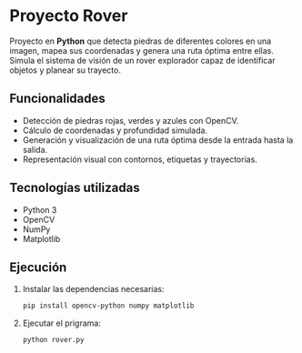 # Proyecto Rover

Proyecto en **Python** que detecta piedras de diferentes colores en una imagen, mapea sus coordenadas y genera una ruta óptima entre ellas.  
Simula el sistema de visión de un rover explorador capaz de identificar objetos y planear su trayecto.



## Funcionalidades

- Detección de piedras rojas, verdes y azules con OpenCV.  
- Cálculo de coordenadas y profundidad simulada.  
- Generación y visualización de una ruta óptima desde la entrada hasta la salida.  
- Representación visual con contornos, etiquetas y trayectorias.



## Tecnologías utilizadas

- Python 3  
- OpenCV  
- NumPy  
- Matplotlib  



## Ejecución

1. Instalar las dependencias necesarias:
   ```bash
   pip install opencv-python numpy matplotlib
2. Ejecutar el prigrama:
   ```bash
   python rover.py   

